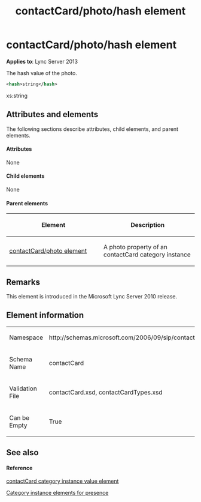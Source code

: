 ﻿---
title: contactCard/photo/hash element
TOCTitle: contactCard/photo/hash element
ms:assetid: 0a20d695-bdd7-4e86-a839-4559b31a2917
ms:mtpsurl: https://msdn.microsoft.com/en-us/library/Dn454728(v=office.15)
ms:contentKeyID: 57093433
ms.date: 07/24/2014
mtps_version: v=office.15
dev_langs:
- xml
---

# contactCard/photo/hash element


**Applies to**: Lync Server 2013

The hash value of the photo.

``` xml
<hash>string</hash>
```

xs:string

## Attributes and elements

The following sections describe attributes, child elements, and parent elements.

#### Attributes

None

#### Child elements

None

#### Parent elements

<table>
<colgroup>
<col style="width: 50%" />
<col style="width: 50%" />
</colgroup>
<thead>
<tr class="header">
<th><p>Element</p></th>
<th><p>Description</p></th>
</tr>
</thead>
<tbody>
<tr class="odd">
<td><p><a href="contactcard-photo-element.md">contactCard/photo element</a></p></td>
<td><p>A photo property of an contactCard category instance</p></td>
</tr>
</tbody>
</table>


## Remarks

This element is introduced in the Microsoft Lync Server 2010 release.

## Element information

<table>
<colgroup>
<col style="width: 50%" />
<col style="width: 50%" />
</colgroup>
<tbody>
<tr class="odd">
<td><p>Namespace</p></td>
<td><p>http://schemas.microsoft.com/2006/09/sip/contactcard</p></td>
</tr>
<tr class="even">
<td><p>Schema Name</p></td>
<td><p>contactCard</p></td>
</tr>
<tr class="odd">
<td><p>Validation File</p></td>
<td><p>contactCard.xsd, contactCardTypes.xsd</p></td>
</tr>
<tr class="even">
<td><p>Can be Empty</p></td>
<td><p>True</p></td>
</tr>
</tbody>
</table>


## See also

#### Reference

[contactCard category instance value element](contactcard-category-instance-value-element.md)

[Category instance elements for presence](category-instance-elements-for-presence.md)

